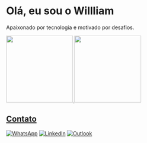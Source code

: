 # Olá, eu sou o Willliam
Apaixonado por tecnologia e motivado por desafios.

<div>
  <a href="https://github.com/Williamrsh">
  <img height="180em" src="https://github-readme-stats.vercel.app/api?username=Williamrsh&show_icons=true&theme=tokyonight&include_all_commits=true&count_private=true"/>
  <img height="180em" src="https://github-readme-stats.vercel.app/api/top-langs/?username=Williamrsh&layout=compact&langs_count=6&theme=tokyonight"/>
</div>
  
  ## Contato
  
[![WhatsApp](https://img.shields.io/badge/WhatsApp-25D366?style=for-the-badge&logo=whatsapp&logoColor=white&link=https://wa.me/5511950824367)](https://wa.me/5511950824367)
[![LinkedIn](https://img.shields.io/badge/linkedin-%230077B5.svg?style=for-the-badge&logo=linkedin&logoColor=white&link=https://www.linkedin.com/in/Williamrsh/)]()
[![Outlook](https://img.shields.io/badge/Outlook-0078D4?style=for-the-badge&logo=microsoft-outlook&logoColor=white&link=mailto:wrodrigues.santos@outlook.com)](mailto:wrodrigues.santos@outlook.com)

 
 

